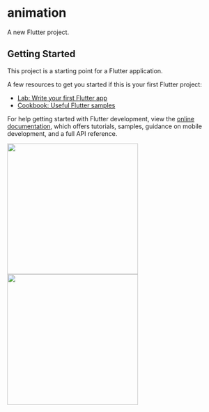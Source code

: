 # animation

A new Flutter project.

## Getting Started

This project is a starting point for a Flutter application.

A few resources to get you started if this is your first Flutter project:

- [Lab: Write your first Flutter app](https://docs.flutter.dev/get-started/codelab)
- [Cookbook: Useful Flutter samples](https://docs.flutter.dev/cookbook)

For help getting started with Flutter development, view the
[online documentation](https://docs.flutter.dev/), which offers tutorials,
samples, guidance on mobile development, and a full API reference.

<img src = "https://github.com/user-attachments/assets/79903afc-94ca-43a8-93c7-4a475d314260" width = "300">

<img src = "https://github.com/user-attachments/assets/96bb8c5a-e4b8-4ebb-82be-8ce9f97774ee" width = "300">

